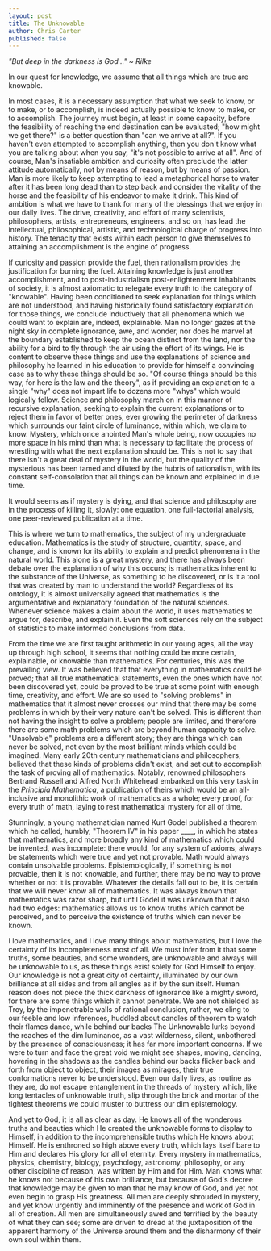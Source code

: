 ```yaml
---
layout: post
title: The Unknowable
author: Chris Carter
published: false
---
```


_"But deep in the darkness is God..." ~ Rilke_

In our quest for knowledge, we assume that all things which are true are knowable.

In most cases, it is a necessary assumption that what we seek to know, or to make, or to accomplish, is indeed actually possible to know, to make, or to accomplish. The journey must begin, at least in some capacity, before the feasibility of reaching the end destination can be evaluated; "how might we get there?" is a better question than "can we arrive at all?". If you haven't even attempted to accomplish anything, then you don't know what you are talking about when you say, "it's not possible to arrive at all". And of course, Man's insatiable ambition and curiosity often preclude the latter attitude automatically, not by means of reason, but by means of passion. Man is more likely to keep attempting to lead a metaphorical horse to water after it has been long dead than to step back and consider the vitality of the horse and the feasibility of his endeavor to make it drink. This kind of ambition is what we have to thank for many of the blessings that we enjoy in our daily lives. The drive, creativity, and effort of many scientists, philosophers, artists, entrepreneurs, engineers, and so on, has lead the intellectual, philosophical, artistic, and technological charge of progress into history. The tenacity that exists within each person to give themselves to attaining an accomplishment is the engine of progress.

If curiosity and passion provide the fuel, then rationalism provides the justification for burning the fuel. Attaining knowledge is just another accomplishment, and to post-industrialism post-enlightenment inhabitants of society, it is almost axiomatic to relegate every truth to the category of "knowable". Having been conditioned to seek explanation for things which are not understood, and having historically found satisfactory explanation for those things, we conclude inductively that all phenomena which we could want to explain are, indeed, explainable. Man no longer gazes at the night sky in complete ignorance, awe, and wonder, nor does he marvel at the boundary established to keep the ocean distinct from the land, nor the ability for a bird to fly through the air using the effort of its wings. He is content to observe these things and use the explanations of science and philosophy he learned in his education to provide for himself a convincing case as to why these things should be so. "Of course things should be this way, for here is the law and the theory", as if providing an explanation to a single "why" does not impart life to dozens more "whys" which would logically follow. Science and philosophy march on in this manner of recursive explanation, seeking to explain the current explanations or to reject them in favor of better ones, ever growing the perimeter of darkness which surrounds our faint circle of luminance, within which, we claim to know. Mystery, which once anointed Man's whole being, now occupies no more space in his mind than what is necessary to facilitate the process of wrestling with what the next explanation should be. This is not to say that there isn't a great deal of mystery in the world, but the quality of the mysterious has been tamed and diluted by the hubris of rationalism, with its constant self-consolation that all things can be known and explained in due time.

It would seems as if mystery is dying, and that science and philosophy are in the process of killing it, slowly: one equation, one full-factorial analysis, one peer-reviewed publication at a time.

This is where we turn to mathematics, the subject of my undergraduate education. Mathematics is the study of structure, quantity, space, and change, and is known for its ability to explain and predict phenomena in the natural world. This alone is a great mystery, and there has always been debate over the explanation of why this occurs; is mathematics inherent to the substance of the Universe, as something to be discovered, or is it a tool that was created by man to understand the world? Regardless of its ontology, it is almost universally agreed that mathematics is the argumentative and explanatory foundation of the natural sciences. Whenever science makes a claim about the world, it uses mathematics to argue for, describe, and explain it. Even the soft sciences rely on the subject of statistics to make informed conclusions from data.

From the time we are first taught arithmetic in our young ages, all the way up through high school, it seems that nothing could be more certain, explainable, or knowable than mathematics. For centuries, this was the prevailing view. It was believed that that everything in mathematics could be proved; that all true mathematical statements, even the ones which have not been discovered yet, could be proved to be true at some point with enough time, creativity, and effort. We are so used to "solving problems" in mathematics that it almost never crosses our mind that there may be some problems in which by their very nature can't be solved. This is different than not having the insight to solve a problem; people are limited, and therefore there are some math problems which are beyond human capacity to solve. "Unsolvable" problems are a different story; they are things which can never be solved, not even by the most brilliant minds which could be imagined. Many early 20th century mathematicians and philosophers, believed that these kinds of problems didn't exist, and set out to accomplish the task of proving all of mathematics. Notably, renowned philosophers Bertrand Russell and Alfred North Whitehead embarked on this very task in the _Principia Mathematica_, a publication of theirs which would be an all-inclusive and monolithic work of mathematics as a whole; every proof, for every truth of math, laying to rest mathematical mystery for all of time.

Stunningly, a young mathematician named Kurt Godel published a theorem which he called, humbly, "Theorem IV" in his paper ____, in which he states that mathematics, and more broadly any kind of mathematics which could be invented, was incomplete: there would, for any system of axioms, always be statements which were true and yet not provable. Math would always contain unsolvable problems. Epistemologically, if something is not provable, then it is not knowable, and further, there may be no way to prove whether or not it is provable. Whatever the details fall out to be, it is certain that we will never know all of mathematics. It was always known that mathematics was razor sharp, but until Godel it was unknown that it also had two edges: mathematics allows us to know truths which cannot be perceived, and to perceive the existence of truths which can never be known.

I love mathematics, and I love many things about mathematics, but I love the certainty of its incompleteness most of all. We must infer from it that some truths, some beauties, and some wonders, are unknowable and always will be unknowable to us, as these things exist solely for God Himself to enjoy. Our knowledge is not a great city of certainty, illuminated by our own brilliance at all sides and from all angles as if by the sun itself. Human reason does not piece the thick darkness of ignorance like a mighty sword, for there are some things which it cannot penetrate. We are not shielded as Troy, by the impenetrable walls of rational conclusion, rather, we cling to our feeble and low inferences, huddled about candles of theorem to watch their flames dance, while behind our backs The Unknowable lurks beyond the reaches of the dim luminance, as a vast wilderness, silent, unbothered by the presence of consciousness; it has far more important concerns. If we were to turn and face the great void we might see shapes, moving, dancing, hovering in the shadows as the candles behind our backs flicker back and forth from object to object, their images as mirages, their true conformations never to be understood. Even our daily lives, as routine as they are, do not escape entanglement in the threads of mystery which, like long tentacles of unknowable truth, slip through the brick and mortar of the tightest theorems we could muster to buttress our dim epistemology.

And yet to God, it is all as clear as day. He knows all of the wonderous truths and beauties which He created the unknowable forms to display to Himself, in addition to the incomprehensible truths which He knows about Himself. He is enthroned so high above every truth, which lays itself bare to Him and declares His glory for all of eternity. Every mystery in mathematics, physics, chemistry, biology, psychology, astronomy, philosophy, or any other discipline of reason, was written by Him and for Him. Man knows what he knows not because of his own brilliance, but because of God's decree that knowledge may be given to man that he may know of God, and yet not even begin to grasp His greatness. All men are deeply shrouded in mystery, and yet know urgently and imminently of the presence and work of God in all of creation. All men are simultaneously awed and terrified by the beauty of what they can see; some are driven to dread at the juxtaposition of the apparent harmony of the Universe around them and the disharmony of their own soul within them.
